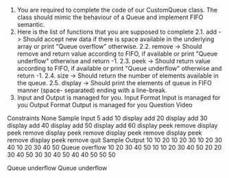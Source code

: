 1. You are required to complete the code of our CustomQueue class. The class should mimic the behaviour of a Queue and implement FIFO semantic.
2. Here is the list of functions that you are supposed to complete
   2.1. add -> Should accept new data if there is space available in the underlying
   array or print "Queue overflow" otherwise.
   2.2. remove -> Should remove and return value according to FIFO, if available or
   print "Queue underflow" otherwise and return -1.
   2.3. peek -> Should return value according to FIFO, if available or print "Queue
   underflow" otherwise and return -1.
   2.4. size -> Should return the number of elements available in the queue.
   2.5. display -> Should print the elements of queue in FIFO manner (space-
   separated) ending with a line-break.
3. Input and Output is managed for you.
   Input Format
   Input is managed for you
   Output Format
   Output is managed for you
   Question Video

Constraints
None
Sample Input
5
add 10
display
add 20
display
add 30
display
add 40
display
add 50
display
add 60
display
peek
remove
display
peek
remove
display
peek
remove
display
peek
remove
display
peek
remove
display
peek
remove
quit
Sample Output
10
10 20
10 20 30
10 20 30 40
10 20 30 40 50
Queue overflow
10 20 30 40 50
10
10
20 30 40 50
20
20
30 40 50
30
30
40 50
40
40
50
50
50

Queue underflow
Queue underflow
